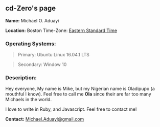   <h2>cd-Zero's page</h2>
  
 **Name:** Michael O. Aduayi
  
 **Location:** Boston 
  Time-Zone: [Eastern Standard Time]( https://www.timeanddate.com/time/zones/est)
  
  <h3>Operating Systems:</h3>
   
   >Primary:    Ubuntu Linux 16.04.1 LTS
   
   >Secondary:  Window 10
   

<h3>Description:</h3>
 
Hey everyone,
  My name is Mike, but my Nigerian name is Oladipupo (a mouthful I know).
  Feel free to call me **Ola** since their are far too many Michaels in the world.
  
  I love to write in Ruby, and Javascript. Feel free to contact me!


  **Contact:** Michael.Aduayi@gmail.com
    
  
  

